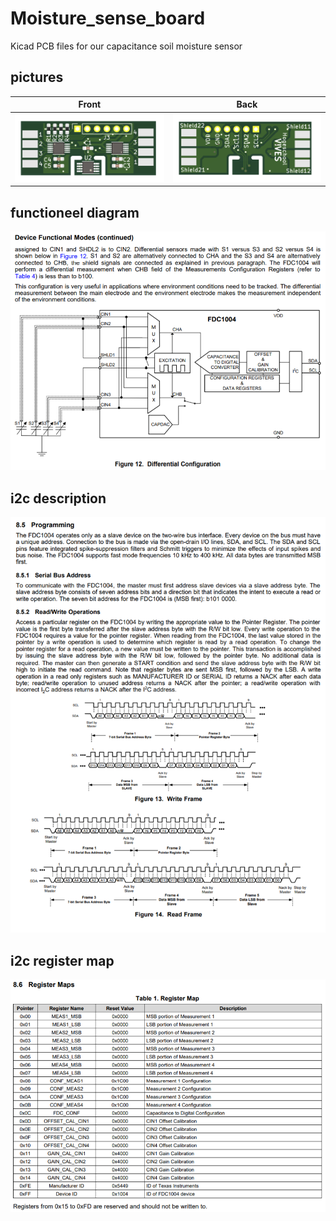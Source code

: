 # Moisture_sense_board
Kicad PCB files for our capacitance soil moisture sensor

## pictures
| Front | Back |
|---|---|
|![top](./img/front.png) | ![top](./img/back.png) |

## functioneel diagram
![top](./img/functional%20diagram.PNG)

## i2c description
![top](./img/programming1PNG.PNG)

## i2c register map
![top](./img/register%20map.PNG)
